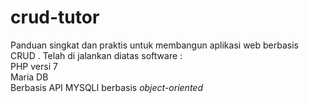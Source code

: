 # crud-tutor
Panduan singkat dan praktis untuk membangun aplikasi web berbasis CRUD .
Telah di jalankan diatas software : <br>
  PHP versi 7 <br>
  Maria DB <br>
Berbasis API MYSQLI berbasis <i>object-oriented</i>
